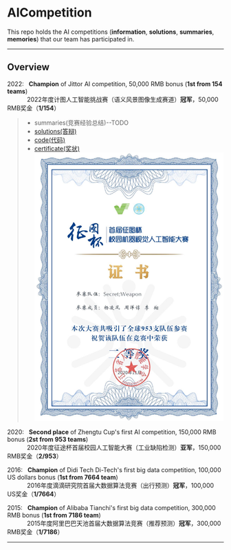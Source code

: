 # AICompetition
This repo holds the AI competitions (**information**, **solutions**, **summaries**, **memories**) that our team has participated in. 

------
## Overview

2022: &nbsp; **Champion** of Jittor AI competition, 50,000 RMB bonus (**1st from 154 teams**)  
&emsp;&emsp;&emsp; 2022年度计图人工智能挑战赛（语义风景图像生成赛道）**冠军**，50,000 RMB奖金（**1/154**）  
> * summaries(竞赛经验总结)--TODO
> * [solutions(答辩)](https://liveuclac-my.sharepoint.com/:p:/g/personal/zcablii_ucl_ac_uk/EeiiPOx1pmtNvEK5Fn4ShQcBXmzfvSQc9h0O9TVyh84CLA?e=rUlVaR)
> * [code(代码)](https://github.com/zcablii/jittor-Torile-PG_SPADE)
> * [certificate(奖状)](https://github.com/IMPlus-PCALab/AICompetition/blob/main/certificate/2020%E5%BE%81%E9%80%94%E6%9D%AF%E6%A0%A1%E5%9B%AD%E6%9C%BA%E5%99%A8%E8%A7%86%E8%A7%89%E4%BA%BA%E5%B7%A5%E6%99%BA%E8%83%BD%E5%A4%A7%E8%B5%9B%E4%BA%9A%E5%86%9B.jpg) ![certificate(奖状)](https://github.com/IMPlus-PCALab/AICompetition/blob/main/certificate/2020%E5%BE%81%E9%80%94%E6%9D%AF%E6%A0%A1%E5%9B%AD%E6%9C%BA%E5%99%A8%E8%A7%86%E8%A7%89%E4%BA%BA%E5%B7%A5%E6%99%BA%E8%83%BD%E5%A4%A7%E8%B5%9B%E4%BA%9A%E5%86%9B.jpg)

2020: &nbsp; **Second place** of Zhengtu Cup's first AI competition, 150,000 RMB bonus (**2st from 953 teams**)  
&emsp;&emsp;&emsp; 2020年度征途杯首届校园人工智能大赛（工业缺陷检测）**亚军**，150,000 RMB奖金（**2/953**）  

2016: &nbsp; **Champion** of Didi Tech Di-Tech's first big data competition, 100,000 US dollars bonus (**1st from 7664 team**)  
&emsp;&emsp;&emsp; 2016年度滴滴研究院首届大数据算法竞赛（出行预测）**冠军**，100,000 US奖金（**1/7664**）  

2015: &nbsp; **Champion** of Alibaba Tianchi's first big data competition, 300,000 RMB bonus (**1st from 7186 team**)  
&emsp;&emsp;&emsp; 2015年度阿里巴巴天池首届大数据算法竞赛（推荐预测）**冠军**，300,000 RMB奖金（**1/7186**）  
  
------
